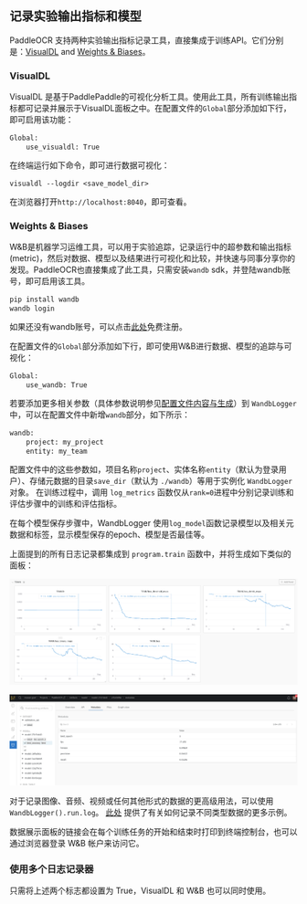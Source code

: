## 记录实验输出指标和模型

PaddleOCR 支持两种实验输出指标记录工具，直接集成于训练API。它们分别是：[VisualDL](https://readthedocs.org/projects/visualdl/) and [Weights & Biases](https://docs.wandb.ai/)。

### VisualDL

VisualDL 是基于PaddlePaddle的可视化分析工具。使用此工具，所有训练输出指标都可记录并展示于VisualDL面板之中。在配置文件的`Global`部分添加如下行，即可启用该功能：

```
Global:
    use_visualdl: True
```

在终端运行如下命令，即可进行数据可视化：

```shell
visualdl --logdir <save_model_dir>
```

在浏览器打开`http://localhost:8040`，即可查看。

### Weights & Biases

W&B是机器学习运维工具，可以用于实验追踪，记录运行中的超参数和输出指标(metric)，然后对数据、模型以及结果进行可视化和比较，并快速与同事分享你的发现。PaddleOCR也直接集成了此工具，只需安装`wandb` sdk，并登陆wandb账号，即可启用该工具。

```shell
pip install wandb
wandb login
```

如果还没有wandb账号，可以点击[此处](https://wandb.ai/site)免费注册。

在配置文件的`Global`部分添加如下行，即可使用W&B进行数据、模型的追踪与可视化：

```
Global:
    use_wandb: True
```

若要添加更多相关参数（具体参数说明参见[配置文件内容与生成](./config.md)）到 `WandbLogger` 中，可以在配置文件中新增`wandb`部分，如下所示：

```
wandb:
    project: my_project
    entity: my_team
```

配置文件中的这些参数如，项目名称`project`、实体名称`entity`（默认为登录用户）、存储元数据的目录`save_dir`（默认为 `./wandb`）等用于实例化 `WandbLogger` 对象。 在训练过程中，调用 `log_metrics` 函数仅从`rank=0`进程中分别记录训练和评估步骤中的训练和评估指标。

在每个模型保存步骤中，WandbLogger 使用`log_model`函数记录模型以及相关元数据和标签，显示模型保存的epoch、模型是否最佳等。

上面提到的所有日志记录都集成到 `program.train` 函数中，并将生成如下类似的面板：

![W&B Dashboard](../imgs_en/wandb_metrics.png)

![W&B Models](../imgs_en/wandb_models.png)

对于记录图像、音频、视频或任何其他形式的数据的更高级用法，可以使用 `WandbLogger().run.log`。 [此处](https://docs.wandb.ai/examples) 提供了有关如何记录不同类型数据的更多示例。

数据展示面板的链接会在每个训练任务的开始和结束时打印到终端控制台，也可以通过浏览器登录 W&B 帐户来访问它。

### 使用多个日志记录器

只需将上述两个标志都设置为 True，VisualDL 和 W&B 也可以同时使用。
